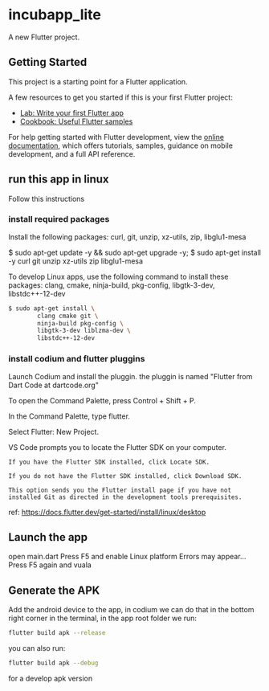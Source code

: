 # incubapp_lite

A new Flutter project.

## Getting Started

This project is a starting point for a Flutter application.

A few resources to get you started if this is your first Flutter project:

- [Lab: Write your first Flutter app](https://docs.flutter.dev/get-started/codelab)
- [Cookbook: Useful Flutter samples](https://docs.flutter.dev/cookbook)

For help getting started with Flutter development, view the
[online documentation](https://docs.flutter.dev/), which offers tutorials,
samples, guidance on mobile development, and a full API reference.

## run this app in linux 
Follow this instructions 

### install required packages 
Install the following packages: curl, git, unzip, xz-utils, zip, libglu1-mesa

$ sudo apt-get update -y && sudo apt-get upgrade -y;
$ sudo apt-get install -y curl git unzip xz-utils zip libglu1-mesa

To develop Linux apps, use the following command to install these packages:
clang, cmake, ninja-build, pkg-config, libgtk-3-dev, libstdc++-12-dev

```bash
$ sudo apt-get install \
        clang cmake git \
        ninja-build pkg-config \
        libgtk-3-dev liblzma-dev \
        libstdc++-12-dev
```

### install codium and flutter pluggins

Launch Codium and install the pluggin.
the pluggin is named "Flutter from Dart Code at dartcode.org"

To open the Command Palette, press Control + Shift + P.

In the Command Palette, type flutter.

Select Flutter: New Project.

VS Code prompts you to locate the Flutter SDK on your computer.

    If you have the Flutter SDK installed, click Locate SDK.

    If you do not have the Flutter SDK installed, click Download SDK.

    This option sends you the Flutter install page if you have not installed Git as directed in the development tools prerequisites.

ref: https://docs.flutter.dev/get-started/install/linux/desktop 

## Launch the app 
open main.dart 
Press F5 and enable Linux platform 
Errors may appear...
Press F5 again and vuala 

## Generate the APK
Add the android device to the app, in codium we can do that in the bottom right corner 
in the terminal, in the app root folder we run: 
```bash
flutter build apk --release 
```

you can also run: 
```bash
flutter build apk --debug 
```
for a develop apk version
